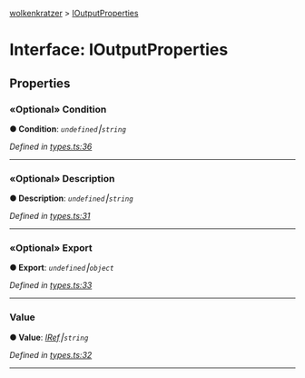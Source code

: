 [wolkenkratzer](../README.md) > [IOutputProperties](../interfaces/ioutputproperties.md)



# Interface: IOutputProperties


## Properties
<a id="condition"></a>

### «Optional» Condition

**●  Condition**:  *`undefined`⎮`string`* 

*Defined in [types.ts:36](https://github.com/arminhammer/wolkenkratzer/blob/7912818/src/types.ts#L36)*





___

<a id="description"></a>

### «Optional» Description

**●  Description**:  *`undefined`⎮`string`* 

*Defined in [types.ts:31](https://github.com/arminhammer/wolkenkratzer/blob/7912818/src/types.ts#L31)*





___

<a id="export"></a>

### «Optional» Export

**●  Export**:  *`undefined`⎮`object`* 

*Defined in [types.ts:33](https://github.com/arminhammer/wolkenkratzer/blob/7912818/src/types.ts#L33)*





___

<a id="value"></a>

###  Value

**●  Value**:  *[IRef](iref.md)⎮`string`* 

*Defined in [types.ts:32](https://github.com/arminhammer/wolkenkratzer/blob/7912818/src/types.ts#L32)*





___


